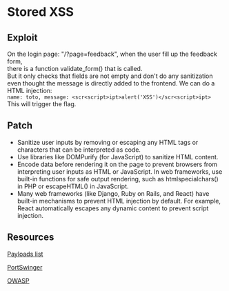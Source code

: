 # Stored XSS

## Exploit

On the login page: "/?page=feedback", when the user fill up the feedback form,\
there is a function validate_form() that is called.\
But it only checks that fields are not empty and don't do any sanitization even thought the message is directly added to the frontend.
We can do a HTML injection:\
`name: toto, message: <scr<script>ipt>alert('XSS')</scr<script>ipt>`\
This will trigger the flag.

## Patch

- Sanitize user inputs by removing or escaping any HTML tags or characters that can be interpreted as code.
- Use libraries like DOMPurify (for JavaScript) to sanitize HTML content.
- Encode data before rendering it on the page to prevent browsers from interpreting user inputs as HTML or JavaScript. In web frameworks, use built-in functions for safe output rendering, such as htmlspecialchars() in PHP or escapeHTML() in JavaScript.
- Many web frameworks (like Django, Ruby on Rails, and React) have built-in mechanisms to prevent HTML injection by default. For example, React automatically escapes any dynamic content to prevent script injection.

## Resources

[Payloads list](https://github.com/swisskyrepo/PayloadsAllTheThings/blob/master/XSS%20Injection/Intruders/IntrudersXSS.txt)

[PortSwinger](https://portswigger.net/web-security/cross-site-scripting)

[OWASP](https://owasp.org/www-project-web-security-testing-guide/stable/4-Web_Application_Security_Testing/07-Input_Validation_Testing/01-Testing_for_Reflected_Cross_Site_Scripting)
